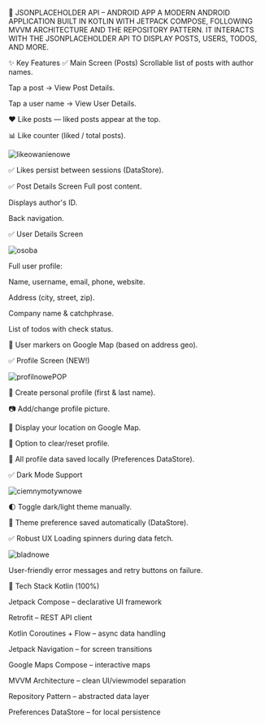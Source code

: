 📱 JSONPLACEHOLDER API – ANDROID APP
A MODERN ANDROID APPLICATION BUILT IN KOTLIN WITH JETPACK COMPOSE, FOLLOWING MVVM ARCHITECTURE AND THE REPOSITORY PATTERN. IT INTERACTS WITH THE JSONPLACEHOLDER API TO DISPLAY POSTS, USERS, TODOS, AND MORE.

✨ Key Features
✅ Main Screen (Posts)
Scrollable list of posts with author names.

Tap a post → View Post Details.

Tap a user name → View User Details.

❤️ Like posts — liked posts appear at the top.

📊 Like counter (liked / total posts).

![likeowanienowe](https://github.com/user-attachments/assets/b61125ee-ec22-4841-a5b4-6e4dd51ab058)


✅ Likes persist between sessions (DataStore).

✅ Post Details Screen
Full post content.

Displays author's ID.

Back navigation.

✅ User Details Screen

![osoba](https://github.com/user-attachments/assets/b1374e1f-9981-416d-b83a-56a878b91ff7)

Full user profile:

Name, username, email, phone, website.

Address (city, street, zip).

Company name & catchphrase.

List of todos with check status.

📍 User markers on Google Map (based on address geo).

✅ Profile Screen (NEW!)

![profilnowePOP](https://github.com/user-attachments/assets/3bac2386-6bfc-4cd7-93b7-c85ff6f71ddf)


👤 Create personal profile (first & last name).

📷 Add/change profile picture.

📍 Display your location on Google Map.

🧹 Option to clear/reset profile.

💾 All profile data saved locally (Preferences DataStore).

✅ Dark Mode Support

![ciemnymotywnowe](https://github.com/user-attachments/assets/1894a140-5e03-4d87-a4c8-d1c6e2d696f6)

🌓 Toggle dark/light theme manually.

🌙 Theme preference saved automatically (DataStore).

✅ Robust UX
Loading spinners during data fetch.

![bladnowe](https://github.com/user-attachments/assets/ab1b68be-da19-4e1e-b0c9-f4df67a4e19d)

User-friendly error messages and retry buttons on failure.

🧱 Tech Stack
Kotlin (100%)

Jetpack Compose – declarative UI framework

Retrofit – REST API client

Kotlin Coroutines + Flow – async data handling

Jetpack Navigation – for screen transitions

Google Maps Compose – interactive maps

MVVM Architecture – clean UI/viewmodel separation

Repository Pattern – abstracted data layer

Preferences DataStore – for local persistence
